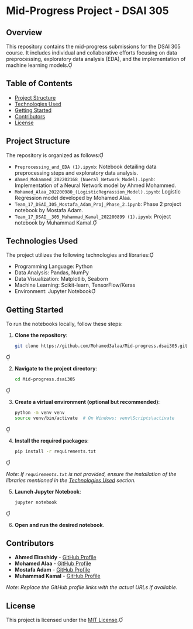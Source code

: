 # Mid-Progress Project - DSAI 305

## Overview

This repository contains the mid-progress submissions for the DSAI 305 course. It includes individual and collaborative efforts focusing on data preprocessing, exploratory data analysis (EDA), and the implementation of machine learning models.

## Table of Contents

- [Project Structure](#project-structure)
- [Technologies Used](#technologies-used)
- [Getting Started](#getting-started)
- [Contributors](#contributors)
- [License](#license)

## Project Structure

The repository is organized as follows:

- `Preprocessing_and_EDA (1).ipynb`: Notebook detailing data preprocessing steps and exploratory data analysis.
- `Ahmed_Mohammed_202202168_(Nueral_Network_Model).ipynb`: Implementation of a Neural Network model by Ahmed Mohammed.
- `Mohamed_Alaa_202200980_(LogisticRegrassion_Model).ipynb`: Logistic Regression model developed by Mohamed Alaa.
- `Team_17_DSAI_305_Mostafa_Adam_Proj_Phase_2.ipynb`: Phase 2 project notebook by Mostafa Adam.
- `Team_17_DSAI__305_Muhammad_Kamal_202200899 (1).ipynb`: Project notebook by Muhammad Kamal.

## Technologies Used

The project utilizes the following technologies and libraries:

- Programming Language: Python
- Data Analysis: Pandas, NumPy
- Data Visualization: Matplotlib, Seaborn
- Machine Learning: Scikit-learn, TensorFlow/Keras
- Environment: Jupyter Notebook

## Getting Started

To run the notebooks locally, follow these steps:

1. **Clone the repository**:

   ```bash
   git clone https://github.com/Mohamed3alaa/Mid-progress.dsai305.git
   ```


2. **Navigate to the project directory**:

   ```bash
   cd Mid-progress.dsai305
   ```


3. **Create a virtual environment (optional but recommended)**:

   ```bash
   python -m venv venv
   source venv/bin/activate  # On Windows: venv\Scripts\activate
   ```


4. **Install the required packages**:

   ```bash
   pip install -r requirements.txt
   ```


   *Note: If `requirements.txt` is not provided, ensure the installation of the libraries mentioned in the [Technologies Used](#technologies-used) section.*

5. **Launch Jupyter Notebook**:

   ```bash
   jupyter notebook
   ```


6. **Open and run the desired notebook**.

## Contributors

- **Ahmed Elrashidy** - [GitHub Profile](https://github.com/AhmedElrashidy11)
- **Mohamed Alaa** - [GitHub Profile](https://github.com/Mohamed3alaa)
- **Mostafa Adam** - [GitHub Profile](https://github.com/MostafaAdam)
- **Muhammad Kamal** - [GitHub Profile](https://github.com/MuhammadKamal)

*Note: Replace the GitHub profile links with the actual URLs if available.*

## License

This project is licensed under the [MIT License](LICENSE).
